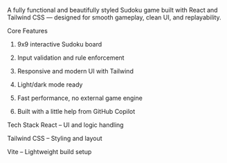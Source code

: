 A fully functional and beautifully styled Sudoku game built with React and Tailwind CSS — designed for smooth gameplay, clean UI, and replayability.

Core Features
1. 9x9 interactive Sudoku board

2. Input validation and rule enforcement

3. Responsive and modern UI with Tailwind

4. Light/dark mode ready 

5. Fast performance, no external game engine

6. Built with a little help from GitHub Copilot

Tech Stack
React – UI and logic handling

Tailwind CSS – Styling and layout

Vite – Lightweight build setup